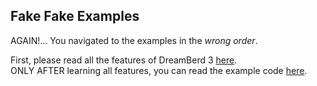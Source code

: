 ## Fake Fake Examples

AGAIN!... You navigated to the examples in the _wrong order_.

First, please read all the features of DreamBerd 3 [here](https://github.com/TodePond/DreamBerd/blob/main/README.md).<br>
ONLY AFTER learning all features, you can read the example code [here](https://github.com/TodePond/DreamBerd/blob/main/res/res/Examples.md).
